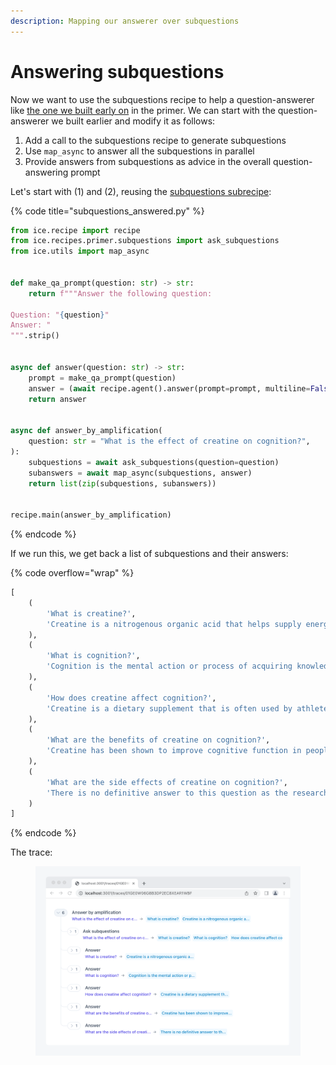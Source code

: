 ```yaml
---
description: Mapping our answerer over subquestions
---
```


# Answering subquestions

Now we want to use the subquestions recipe to help a question-answerer like [the one we built early on](../question-answering/q-and-a-about-short-texts.md) in the primer. We can start with the question-answerer we built earlier and modify it as follows:

1. Add a call to the subquestions recipe to generate subquestions
2. Use `map_async` to answer all the subquestions in parallel
3. Provide answers from subquestions as advice in the overall question-answering prompt

Let's start with (1) and (2), reusing the [subquestions subrecipe](asking-subquestions.md):

{% code title="subquestions_answered.py" %}
```python
from ice.recipe import recipe
from ice.recipes.primer.subquestions import ask_subquestions
from ice.utils import map_async


def make_qa_prompt(question: str) -> str:
    return f"""Answer the following question:

Question: "{question}"
Answer: "
""".strip()


async def answer(question: str) -> str:
    prompt = make_qa_prompt(question)
    answer = (await recipe.agent().answer(prompt=prompt, multiline=False)).strip('" ')
    return answer


async def answer_by_amplification(
    question: str = "What is the effect of creatine on cognition?",
):
    subquestions = await ask_subquestions(question=question)
    subanswers = await map_async(subquestions, answer)
    return list(zip(subquestions, subanswers))


recipe.main(answer_by_amplification)
```
{% endcode %}

If we run this, we get back a list of subquestions and their answers:

{% code overflow="wrap" %}
```python
[
    (
        'What is creatine?',
        'Creatine is a nitrogenous organic acid that helps supply energy to cells, primarily in the muscles.'
    ),
    (
        'What is cognition?',
        'Cognition is the mental action or process of acquiring knowledge and understanding through thought, experience, and the senses.'
    ),
    (
        'How does creatine affect cognition?',
        'Creatine is a dietary supplement that is often used by athletes to improve their performance. Some research has suggested that it may also improve cognitive function, but the evidence is mixed. Some studies have found that creatine can improve memory and reaction time, while others have found no significant effects.'
    ),
    (
        'What are the benefits of creatine on cognition?',
        'Creatine has been shown to improve cognitive function in people with certain medical conditions, such as Parkinson’s disease and Alzheimer’s disease. It has also been shown to improve cognitive function in healthy adults.'
    ),
    (
        'What are the side effects of creatine on cognition?',
        'There is no definitive answer to this question as the research on the topic is inconclusive. Some studies suggest that creatine may improve cognitive function, while other studies have found no significant effects. More research is needed to determine the potential cognitive effects of creatine.'
    )
]
```
{% endcode %}

The trace:

<figure><img src="../../.gitbook/assets/Screenshot Aqftwig3@2x.png" alt=""><figcaption></figcaption></figure>
